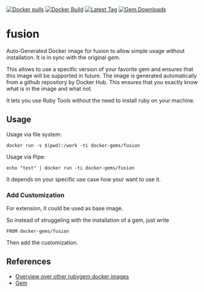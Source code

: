 [![Docker pulls](https://img.shields.io/docker/pulls/rubygem/fusion.svg)](https://hub.docker.com/r/rubygem/fusion/)
[![Docker Build](https://img.shields.io/docker/automated/rubygem/fusion.svg)](https://hub.docker.com/r/rubygem/fusion/)
[![Latest Tag](https://img.shields.io/github/tag/docker-rubygem/fusion.svg)](https://hub.docker.com/r/rubygem/fusion/)
[![Gem Downloads](https://img.shields.io/gem/dt/fusion.svg)](https://rubygems.org/gems/fusion/)
# fusion

Auto-Generated Docker image for fusion to allow simple usage without installation.
It is in sync with the original gem.

This allows to use a specific version of your favorite gem and ensures that this image will be supported in future.
The image is generated automatically from a github repository by Docker Hub.
This ensures that you exactly know what is in the image and what not.

It lets you use Ruby Tools without the need to install ruby on your machine.

## Usage

Usage via file system:

`docker run -v $(pwd):/work -ti docker-gems/fusion`

Usage via Pipe:

`echo "test" | docker run -ti docker-gems/fusion`

It depends on your specific use case how your want to use it.

### Add Customization

For extension, it could be used as base image.

So instead of struggeling with the installation of a gem, just write

`FROM docker-gems/fusion`

Then add the customization.

## References

 - [Overview over other rubygem docker images](https://github.com/thinkbot/docker-rubygem)
 - [Gem](https://rubygems.org/gems/fusion/)
